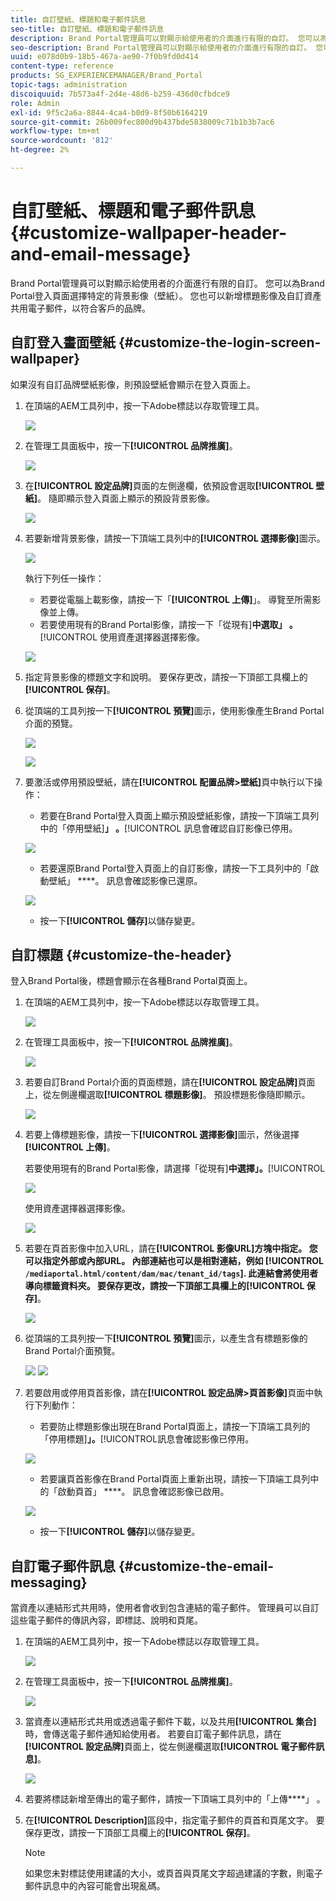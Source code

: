 ```yaml
---
title: 自訂壁紙、標題和電子郵件訊息
seo-title: 自訂壁紙、標題和電子郵件訊息
description: Brand Portal管理員可以對顯示給使用者的介面進行有限的自訂。 您可以為Brand Portal登入頁面選擇特定的背景影像（壁紙）。 您也可以新增標題影像及自訂資產共用電子郵件，以符合客戶的品牌。
seo-description: Brand Portal管理員可以對顯示給使用者的介面進行有限的自訂。 您可以為Brand Portal登入頁面選擇特定的背景影像（壁紙）。 您也可以新增標題影像及自訂資產共用電子郵件，以符合客戶的品牌。
uuid: e078d0b9-18b5-467a-ae90-7f0b9fd0d414
content-type: reference
products: SG_EXPERIENCEMANAGER/Brand_Portal
topic-tags: administration
discoiquuid: 7b573a4f-2d4e-48d6-b259-436d0cfbdce9
role: Admin
exl-id: 9f5c2a6a-8844-4ca4-b0d9-8f50b6164219
source-git-commit: 26b009fec800d9b437bde5838009c71b1b3b7ac6
workflow-type: tm+mt
source-wordcount: '812'
ht-degree: 2%

---
```


# 自訂壁紙、標題和電子郵件訊息 {#customize-wallpaper-header-and-email-message}

Brand Portal管理員可以對顯示給使用者的介面進行有限的自訂。 您可以為Brand Portal登入頁面選擇特定的背景影像（壁紙）。 您也可以新增標題影像及自訂資產共用電子郵件，以符合客戶的品牌。

## 自訂登入畫面壁紙 {#customize-the-login-screen-wallpaper}

如果沒有自訂品牌壁紙影像，則預設壁紙會顯示在登入頁面上。

1. 在頂端的AEM工具列中，按一下Adobe標誌以存取管理工具。

   ![](assets/aemlogo.png)

1. 在管理工具面板中，按一下&#x200B;**[!UICONTROL 品牌推廣]**。


   ![](assets/admin-tools-panel-10.png)

1. 在&#x200B;**[!UICONTROL 設定品牌]**&#x200B;頁面的左側邊欄，依預設會選取&#x200B;**[!UICONTROL 壁紙]**。 隨即顯示登入頁面上顯示的預設背景影像。

   ![](assets/default_wallpaper.png)

1. 若要新增背景影像，請按一下頂端工具列中的&#x200B;**[!UICONTROL 選擇影像]**&#x200B;圖示。

   ![](assets/choose_wallpaperimage.png)

   執行下列任一操作：

   * 若要從電腦上載影像，請按一下「**[!UICONTROL 上傳]**」。 導覽至所需影像並上傳。
   * 若要使用現有的Brand Portal影像，請按一下「從現有&#x200B;]**中選取」 。**[!UICONTROL &#x200B;使用資產選擇器選擇影像。

   ![](assets/asset-picker.png)

1. 指定背景影像的標題文字和說明。 要保存更改，請按一下頂部工具欄上的&#x200B;**[!UICONTROL 保存]**。

1. 從頂端的工具列按一下&#x200B;**[!UICONTROL 預覽]**&#x200B;圖示，使用影像產生Brand Portal介面的預覽。

   ![](assets/chlimage_1.png)

   ![](assets/custom-wallpaper-preview.png)

1. 要激活或停用預設壁紙，請在&#x200B;**[!UICONTROL 配置品牌>壁紙]**&#x200B;頁中執行以下操作：

   * 若要在Brand Portal登入頁面上顯示預設壁紙影像，請按一下頂端工具列中的「停用壁紙&#x200B;]**」 。**[!UICONTROL &#x200B;訊息會確認自訂影像已停用。

   ![](assets/chlimage_1-1.png)

   * 若要還原Brand Portal登入頁面上的自訂影像，請按一下工具列中的「啟動壁紙」 ****。 訊息會確認影像已還原。

   ![](assets/chlimage_1-2.png)

   * 按一下&#x200B;**[!UICONTROL 儲存]**&#x200B;以儲存變更。



## 自訂標題 {#customize-the-header}

登入Brand Portal後，標題會顯示在各種Brand Portal頁面上。

1. 在頂端的AEM工具列中，按一下Adobe標誌以存取管理工具。

   ![](assets/aemlogo.png)

1. 在管理工具面板中，按一下&#x200B;**[!UICONTROL 品牌推廣]**。

   ![](assets/admin-tools-panel-11.png)

1. 若要自訂Brand Portal介面的頁面標題，請在&#x200B;**[!UICONTROL 設定品牌]**&#x200B;頁面上，從左側邊欄選取&#x200B;**[!UICONTROL 標題影像]**。 預設標題影像隨即顯示。

   ![](assets/default-header.png)

1. 若要上傳標題影像，請按一下&#x200B;**[!UICONTROL 選擇影像]**&#x200B;圖示，然後選擇&#x200B;**[!UICONTROL 上傳]**。

   若要使用現有的Brand Portal影像，請選擇「從現有&#x200B;]**中選擇」。**[!UICONTROL 

   ![](assets/choose_wallpaperimage-1.png)

   使用資產選擇器選擇影像。

   ![](assets/asset-picker-header.png)

1. 若要在頁首影像中加入URL，請在&#x200B;**[!UICONTROL 影像URL]**方塊中指定。 您可以指定外部或內部URL。 內部連結也可以是相對連結，例如
   [!UICONTROL `/mediaportal.html/content/dam/mac/tenant_id/tags`].
此連結會將使用者導向標籤資料夾。
要保存更改，請按一下頂部工具欄上的**[!UICONTROL 保存]**。

   ![](assets/configure_brandingheaderimageurl.png)

1. 從頂端的工具列按一下&#x200B;**[!UICONTROL 預覽]**&#x200B;圖示，以產生含有標題影像的Brand Portal介面預覽。

   ![](assets/chlimage_1-3.png)
   ![](assets/custom_header_preview.png)

1. 若要啟用或停用頁首影像，請在&#x200B;**[!UICONTROL 設定品牌>頁首影像]**&#x200B;頁面中執行下列動作：

   * 若要防止標題影像出現在Brand Portal頁面上，請按一下頂端工具列的「停用標題&#x200B;]**」。**[!UICONTROL &#x200B;訊息會確認影像已停用。

   ![](assets/chlimage_1-4.png)

   * 若要讓頁首影像在Brand Portal頁面上重新出現，請按一下頂端工具列中的「啟動頁首」 ****。 訊息會確認影像已啟用。

   ![](assets/chlimage_1-5.png)

   * 按一下&#x200B;**[!UICONTROL 儲存]**&#x200B;以儲存變更。



## 自訂電子郵件訊息 {#customize-the-email-messaging}

當資產以連結形式共用時，使用者會收到包含連結的電子郵件。 管理員可以自訂這些電子郵件的傳訊內容，即標誌、說明和頁尾。

1. 在頂端的AEM工具列中，按一下Adobe標誌以存取管理工具。

   ![](assets/aemlogo.png)

1. 在管理工具面板中，按一下&#x200B;**[!UICONTROL 品牌推廣]**。

   ![](assets/admin-tools-panel-12.png)

1. 當資產以連結形式共用或透過電子郵件下載，以及共用&#x200B;**[!UICONTROL 集合]**&#x200B;時，會傳送電子郵件通知給使用者。 若要自訂電子郵件訊息，請在&#x200B;**[!UICONTROL 設定品牌]**&#x200B;頁面上，從左側邊欄選取&#x200B;**[!UICONTROL 電子郵件訊息]**。

   ![](assets/configure-branding-page-email.png)

1. 若要將標誌新增至傳出的電子郵件，請按一下頂端工具列中的「上傳&#x200B;****」 。

1. 在&#x200B;**[!UICONTROL Description]**&#x200B;區段中，指定電子郵件的頁首和頁尾文字。 要保存更改，請按一下頂部工具欄上的&#x200B;**[!UICONTROL 保存]**。

   >[!NOTE]
   >
   >如果您未對標誌使用建議的大小，或頁首與頁尾文字超過建議的字數，則電子郵件訊息中的內容可能會出現亂碼。
